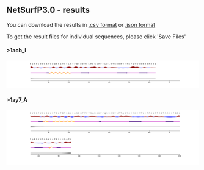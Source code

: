 ## NetSurfP3.0 - results

You can download the results in [.csv format](results.csv) or [.json format](results.json)

To get the result files for individual sequences, please click 'Save Files'
#### >1acb_I
![image](1acb_I.png)
#### >1ay7_A
![image](1ay7_A.png)
